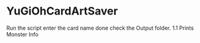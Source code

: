 # YuGiOhCardArtSaver
Run the script enter the card name done check the Output folder.
1.1 Prints Monster Info
